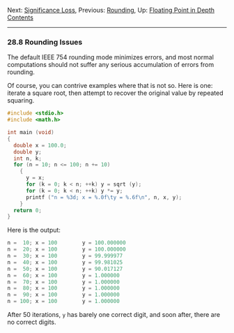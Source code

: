 Next: [Significance Loss](Significance-Loss.md), Previous:
[Rounding](Rounding.md), Up: [Floating Point in
Depth](Floating-Point-in-Depth.md)  
[Contents](index.md#SEC_Contents "Table of contents")  

------------------------------------------------------------------------


### 28.8 Rounding Issues 


The default IEEE 754 rounding mode minimizes errors, and most normal
computations should not suffer any serious accumulation of errors from
rounding.

Of course, you can contrive examples where that is not so. Here is one:
iterate a square root, then attempt to recover the original value by
repeated squaring.

``` C
#include <stdio.h>
#include <math.h>

int main (void)
{
  double x = 100.0;
  double y;
  int n, k;
  for (n = 10; n <= 100; n += 10)
    {
      y = x;
      for (k = 0; k < n; ++k) y = sqrt (y);
      for (k = 0; k < n; ++k) y *= y;
      printf ("n = %3d; x = %.0f\ty = %.6f\n", n, x, y);
    }
  return 0;
}
```

Here is the output:

``` C
n =  10; x = 100        y = 100.000000
n =  20; x = 100        y = 100.000000
n =  30; x = 100        y = 99.999977
n =  40; x = 100        y = 99.981025
n =  50; x = 100        y = 90.017127
n =  60; x = 100        y = 1.000000
n =  70; x = 100        y = 1.000000
n =  80; x = 100        y = 1.000000
n =  90; x = 100        y = 1.000000
n = 100; x = 100        y = 1.000000
```

After 50 iterations, `y` has barely one correct digit, and soon after,
there are no correct digits.
